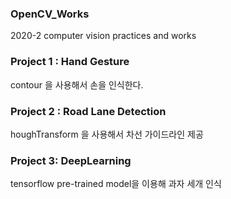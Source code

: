### OpenCV_Works
2020-2 computer vision practices and works

### Project 1 : Hand Gesture
   contour 을 사용해서 손을 인식한다. 
### Project 2 : Road Lane Detection 
   houghTransform 을 사용해서 차선 가이드라인 제공
### Project 3: DeepLearning 
   tensorflow pre-trained model을 이용해 과자 세개 인식
